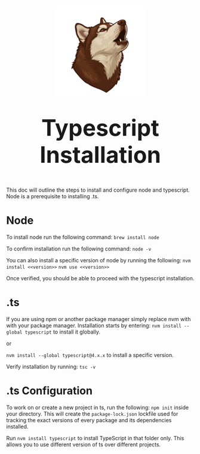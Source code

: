 <h1 align="center">
  <img src="./assets/bb-1.png" alt="BBLogo" width="250" /></br></br>
  <strong style="font-size:60px;">Typescript Installation</strong>
</h1></br>

This doc will outline the steps to install and configure node and typescript. Node is a prerequisite to installing .ts. 

# Node
To install node run the following command:
`brew install node`

To confirm installation run the following command:
`node -v`

You can also install a specific version of node by running the following:
`nvm install <<version>>`
`nvm use <<version>>`

Once verified, you should be able to proceed with the typescript installation. 

# .ts
If you are using npm or another package manager simply replace nvm with with your package manager. Installation starts by entering:
`nvm install --global typescript` to install it globally. 

or 

`nvm install --global typescript@4.x.x` to install a specific version. 

Verify installation by running:
`tsc -v`

# .ts Configuration
To work on or create a new project in ts, run the following:
`npm init` 
inside your directory. This will create the `package-lock.json` lockfile used for tracking the exact versions of every package and its dependencies installed. 

Run 
`nvm install typescript` 
to install TypeScript in that folder only. This allows you to use different version of ts over different projects.